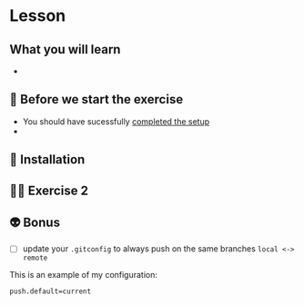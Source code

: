 # Lesson

## What you will learn

-

## 👾 Before we start the exercise

- You should have sucessfully [completed the setup](../setup/README.md)
-

## 📡 Installation

## 👨‍🚀 Exercise 2


## 👽 Bonus

- [ ] update your `.gitconfig` to always push on the same branches `local <-> remote`

This is an example of my configuration:

```console
push.default=current
```
